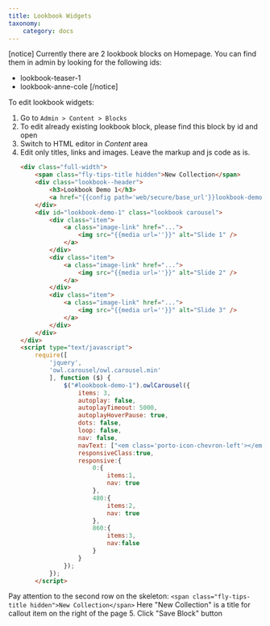 ```yaml
---
title: Lookbook Widgets
taxonomy:
    category: docs
---
```


[notice]
Currently there are 2 lookbook blocks on Homepage. You can find them in admin by looking for the following ids:
* lookbook-teaser-1  
* lookbook-anne-cole
[/notice]

To edit lookbook widgets:
1. Go to `Admin > Content > Blocks`
2. To edit already existing lookbook block, please find this block by id and open
3. Switch to HTML editor in _Content_ area
4. Edit only titles, links and images. Leave the markup and js code as is.
    ```html
    <div class="full-width">
    	<span class="fly-tips-title hidden">New Collection</span>
    	<div class="lookbook--header">
    		<h3>Lookbook Demo 1</h3>
    		<a href="{{config path='web/secure/base_url'}}lookbook-demo-1">See the Lookbook</a>
    	</div>
    	<div id="lookbook-demo-1" class="lookbook carousel">
    		<div class="item">
    			<a class="image-link" href="...">
    				<img src="{{media url=''}}" alt="Slide 1" />
    			</a>
    		</div>
    		<div class="item">
    			<a class="image-link" href="...">
    				<img src="{{media url=''}}" alt="Slide 2" />
    			</a>
    		</div>
    		<div class="item">
    			<a class="image-link" href="...">
    				<img src="{{media url=''}}" alt="Slide 3" />
    			</a>
    		</div>
    	</div>
    </div>
    <script type="text/javascript">
    	require([
    		'jquery',
    		'owl.carousel/owl.carousel.min'
    		], function ($) {
    			$("#lookbook-demo-1").owlCarousel({
    				items: 3,
    				autoplay: false,
    				autoplayTimeout: 5000,
    				autoplayHoverPause: true,
    				dots: false,
    				loop: false,
    				nav: false,
    				navText: ["<em class='porto-icon-chevron-left'></em>","<em class='porto-icon-chevron-right'></em>"],
    				responsiveClass:true,
    				responsive:{
    					0:{
    						items:1,
    						nav: true
    					},
    					480:{
    						items:2,
    						nav: true
    					},
    					860:{
    						items:3,
    						nav:false
    					}
    				}
    			});
    		});
    	</script>
    ```
Pay attention to the second row on the skeleton:
`<span class="fly-tips-title hidden">New Collection</span>`
Here "New Collection" is a title for callout item on the right of the page
5.  Click "Save Block" button
